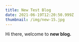 ```yaml
---
title: New Test Blog
date: 2021-06-19T12:20:50.999Z
thumbnail: /img/new-15.jpg
---
```

Hi there, welcome to **new blog.**